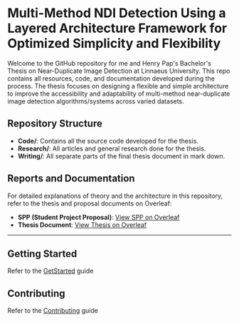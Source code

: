 # Multi-Method NDI Detection Using a Layered Architecture Framework for Optimized Simplicity and Flexibility  

Welcome to the GitHub repository for me and Henry Pap's Bachelor's Thesis on Near-Duplicate Image Detection at Linnaeus University. This repo contains all resources, code, and documentation developed during the process. The thesis focuses on designing a flexible and simple architecture to improve the accessibility and adaptability of multi-method near-duplicate image detection algorithms/systems across varied datasets.

## Repository Structure

- **Code/**: Contains all the source code developed for the thesis.
- **Research/**: All articles and general research done for the thesis.
- **Writing/**: All separate parts of the final thesis document in mark down.

## Reports and Documentation

For detailed explanations of theory and the architecture in this repository, refer to the thesis and proposal documents on Overleaf:

- **SPP (Student Project Proposal)**: [View SPP on Overleaf](https://www.overleaf.com/read/srnrdvgdddsv#e126f6)
- **Thesis Document**: [View Thesis on Overleaf](https://www.overleaf.com/read/dbffjmbjdpkf#f0c6a6)

---
## Getting Started

Refer to the [GetStarted](GetStarted.md) guide

## Contributing

Refer to the [Contributing](Contributing.md) guide